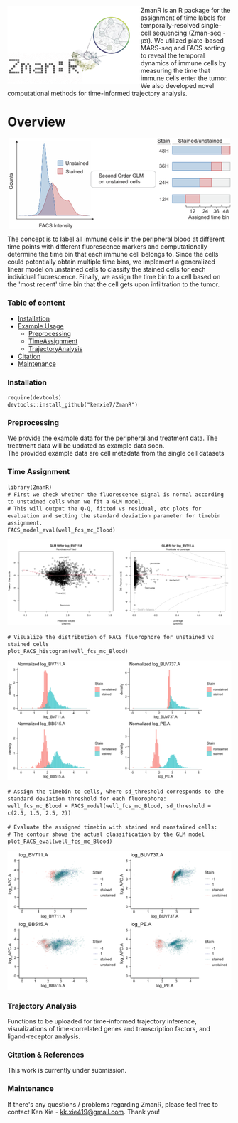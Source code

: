 
<p align = "center">
    <img width="300px" src="./pic/TEST3.png" align="left" alt="ZmanR" />
</p>

<p>ZmanR is an R package for the assignment of time labels for temporally-resolved single-cell sequencing (Zman-seq - זמן). We utilized plate-based MARS-seq and FACS sorting to reveal the temporal dynamics of immune cells by measuring the time that immune cells enter the tumor. We also developed novel computational methods for time-informed trajectory analysis. 
</p> 


Overview
========
<p align = "center">
<img width="500px" src="./pic/time_labeling.png" alt="Overview" title="Overview" align="center">
</p>
The concept is to label all immune cells in the peripheral blood at different time points with different fluorescence markers and computationally determine the time bin that each immune cell belongs to. Since the cells could potentially obtain multiple time bins, we implement a generalized linear model on unstained cells to classify the stained cells for each individual fluorescence. Finally, we assign the time bin to a cell based on the 'most recent' time bin that the cell gets upon infiltration to the tumor. 
</p> 

### Table of content
- [Installation](#Installation)
- [Example Usage](#example-usage)
    - [Preprocessing](#--Preprocessing)
    - [TimeAssignment](#--Time-Assignment)
    - [TrajectoryAnalysis](#--Trajectory-Analysis)
- [Citation](#citation-&-references)
- [Maintenance](#Maintenance)
### Installation
	require(devtools)
	devtools::install_github("kenxie7/ZmanR")
### Preprocessing
We provide the example data for the peripheral and treatment data. The treatment data will be updated as example data soon. </br>
The provided example data are cell metadata from the single cell datasets
### Time Assignment

    library(ZmanR)
    # First we check whether the fluorescence signal is normal according to unstained cells when we fit a GLM model.
    # This will output the Q-Q, fitted vs residual, etc plots for evaluation and setting the standard deviation parameter for timebin assignment.
    FACS_model_eval(well_fcs_mc_Blood)
    
<div align="center">
<img src="./pic/glm_fit.png" alt="glm_fit"/>
</div>

    # Visualize the distribution of FACS fluorophore for unstained vs stained cells
    plot_FACS_histogram(well_fcs_mc_Blood)
    
<div align="center">
<img src="./pic/fluo_hist.png" alt="fluo_hist"/>
</div>

    # Assign the timebin to cells, where sd_threshold corresponds to the standard deviation threshold for each fluorophore:
    well_fcs_mc_Blood = FACS_model(well_fcs_mc_Blood, sd_threshold = c(2.5, 1.5, 2.5, 2))

    # Evaluate the assigned timebin with stained and nonstained cells:
    # The contour shows the actual classification by the GLM model
    plot_FACS_eval(well_fcs_mc_Blood)
    
<div align="center">
<img src="./pic/stain_asssignment.png" alt="stain_assignment"/>
</div>

### Trajectory Analysis
Functions to be uploaded for time-informed trajectory inference, visualizations of time-correlated genes and transcription factors, and ligand-receptor analysis.

### Citation & References

This work is currently under submission.

### Maintenance

If there's any questions / problems regarding ZmanR, please feel free to contact Ken Xie - kk.xie419@gmail.com. Thank you!

